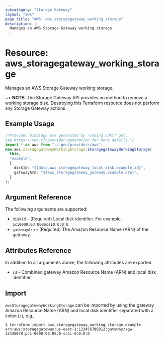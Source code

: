 ```yaml
---
subcategory: "Storage Gateway"
layout: "aws"
page_title: "AWS: aws_storagegateway_working_storage"
description: |-
  Manages an AWS Storage Gateway working storage
---
```


# Resource: aws\_storagegateway\_working\_storage

Manages an AWS Storage Gateway working storage.

\~> **NOTE:** The Storage Gateway API provides no method to remove a working storage disk. Destroying this Terraform resource does not perform any Storage Gateway actions.

## Example Usage

```typescript
/*Provider bindings are generated by running cdktf get.
See https://cdk.tf/provider-generation for more details.*/
import * as aws from "./.gen/providers/aws";
new aws.storagegatewayWorkingStorage.StoragegatewayWorkingStorage(
  this,
  "example",
  {
    diskId: "${data.aws_storagegateway_local_disk.example.id}",
    gatewayArn: "${aws_storagegateway_gateway.example.arn}",
  }
);

```

## Argument Reference

The following arguments are supported:

* `diskId` - (Required) Local disk identifier. For example, `pci0000:03:000Scsi0:0:0:0`.
* `gatewayArn` - (Required) The Amazon Resource Name (ARN) of the gateway.

## Attributes Reference

In addition to all arguments above, the following attributes are exported:

* `id` - Combined gateway Amazon Resource Name (ARN) and local disk identifier.

## Import

`awsStoragegatewayWorkingStorage` can be imported by using the gateway Amazon Resource Name (ARN) and local disk identifier separated with a colon (`:`), e.g.,

```console
$ terraform import aws_storagegateway_working_storage.example arn:aws:storagegateway:us-east-1:123456789012:gateway/sgw-12345678:pci-0000:03:00.0-scsi-0:0:0:0
```
